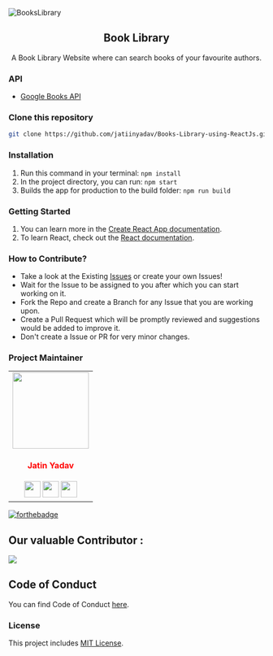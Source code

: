 ![BooksLibrary](https://user-images.githubusercontent.com/73248007/138579916-8c4de545-acbb-471f-b70e-d4c405a61bb5.jpg)


<div align="center">
  <h2 align = "center">Book Library</h2>

  <p align = "center">A Book Library Website where can search books of your favourite authors. </p>
</div>

### API

- [Google Books API](https://developers.google.com/books/docs/v1/using)

### Clone this repository
```bash
git clone https://github.com/jatiinyadav/Books-Library-using-ReactJs.git
```

### Installation
 1. Run this command in your terminal: ```npm install```
 2. In the project directory, you can run: ``` npm start ```
 3. Builds the app for production to the build folder: ```npm run build```


### Getting Started

 1. You can learn more in the [Create React App documentation](https://facebook.github.io/create-react-app/docs/getting-started).
 2. To learn React, check out the [React documentation](https://reactjs.org/).

### How to Contribute?

- Take a look at the Existing [Issues](https://github.com/jatiinyadav/Books-Library-using-ReactJs/issues) or create your own Issues!
- Wait for the Issue to be assigned to you after which you can start working on it.
- Fork the Repo and create a Branch for any Issue that you are working upon.
- Create a Pull Request which will be promptly reviewed and suggestions would be added to improve it.
- Don't create a Issue or PR for very minor changes.

### Project Maintainer

<table>
<tr>
<td align="center" ><a href="https://github.com/jatiinyadav"><img src="https://avatars.githubusercontent.com/u/73248007?v=4" width=150px height=150px /></a></br> <h4 style="color:red;">Jatin Yadav</h4>
<a href="https://jatiinyadav.github.io/"><img src="https://img.icons8.com/fluency/50/000000/link.png" width="32px" height="32px"></a>
<a href="https://www.linkedin.com/in/jatiinyadav/"><img src="https://img.icons8.com/fluency/50/000000/linkedin.png" width="32px" height="32px"></a>
<a href="https://www.twitter.com/jatiin_yadav/"><img src="https://img.icons8.com/color/48/000000/twitter.png" width="32px" height="32px"></a></td>
</tr>
</table>

[![forthebadge](https://forthebadge.com/images/badges/built-with-love.svg)](https://jatiinyadav.github.io/)

## Our valuable Contributor :

<a href="https://github.com/jatiinyadav/Books-Library-using-ReactJs/graphs/contributors">
  <img src="https://contributors-img.web.app/image?repo=jatiinyadav/Books-Library-using-ReactJs" />
</a>

## Code of Conduct

You can find Code of Conduct [here](/CODE_OF_CONDUCT.md).

### License

This project includes [MIT License](/LICENSE).

